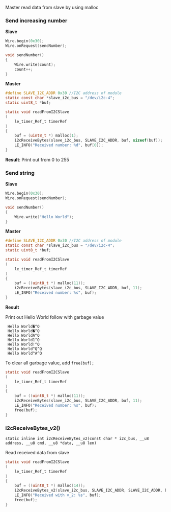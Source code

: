 Master read data from slave by using malloc

### Send increasing number

**Slave**

```c
Wire.begin(0x30);
Wire.onRequest(sendNumber);

void sendNumber()
{
    Wire.write(count);
    count++;
}
```

**Master**

```c
#define SLAVE_I2C_ADDR 0x30 //I2C address of module
static const char *slave_i2c_bus = "/dev/i2c-4";
static uint8_t *buf;

static void readFromI2CSlave
(
    le_timer_Ref_t timerRef
)
{   
    buf = (uint8_t *) malloc(1);
    i2cReceiveBytes(slave_i2c_bus, SLAVE_I2C_ADDR, buf, sizeof(buf));
    LE_INFO("Received number: %d", buf[0]);
}
```

**Result**: Print out from 0 to 255

### Send string

**Slave**

```c
Wire.begin(0x30);
Wire.onRequest(sendNumber);

void sendNumber()
{
	Wire.write("Hello World");
}
```

**Master**

```c
#define SLAVE_I2C_ADDR 0x30 //I2C address of module
static const char *slave_i2c_bus = "/dev/i2c-4";
static uint8_t *buf;

static void readFromI2CSlave
(
    le_timer_Ref_t timerRef
)
{   
    buf = ((uint8_t *) malloc(11));
    i2cReceiveBytes(slave_i2c_bus, SLAVE_I2C_ADDR, buf, 11);
    LE_INFO("Received number: %s", buf);
}
```

**Result**

Print out Hello World follow with garbage value

```
 Hello World�^Q
 Hello World�^Q
 Hello WorldA^Q
 Hello World1^Q
 Hello World!^Q
 Hello World^Q^Q
 Hello World^A^Q
```

To clear all garbage value, add ``free(buf);``

```c
static void readFromI2CSlave
(
    le_timer_Ref_t timerRef
)
{   
    buf = ((uint8_t *) malloc(11));
    i2cReceiveBytes(slave_i2c_bus, SLAVE_I2C_ADDR, buf, 11);
    LE_INFO("Received number: %s", buf);
    free(buf);
}
```

### i2cReceiveBytes_v2()

``static inline int i2cReceiveBytes_v2(const char * i2c_bus, __u8 address, __u8 cmd, __u8 *data, __u8 len)``

Read received data from slave

```c
static void readFromI2CSlave
(
    le_timer_Ref_t timerRef
)
{   
    buf = ((uint8_t *) malloc(14));
    i2cReceiveBytes_v2(slave_i2c_bus, SLAVE_I2C_ADDR, SLAVE_I2C_ADDR, buf, 14);
    LE_INFO("Received with v_2: %s", buf);
    free(buf);
}
```